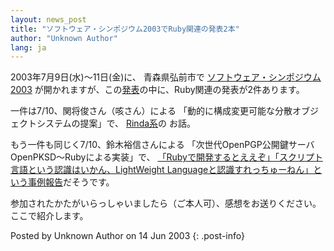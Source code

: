 ```yaml
---
layout: news_post
title: "ソフトウェア・シンポジウム2003でRuby関連の発表2本"
author: "Unknown Author"
lang: ja
---
```


2003年7月9日(水)〜11日(金)に、 青森県弘前市で [ソフトウェア・シンポジウム2003][1]
が開かれますが、この[発表][2]の中に、Ruby関連の発表が2件あります。

一件は7/10、関将俊さん（咳さん）による 「動的に構成変更可能な分散オブジェクトシステムの提案」で、 [Rinda系][3]の お話。

もう一件も同じく7/10、鈴木裕信さんによる 「次世代OpenPGP公開鍵サーバOpenPKSD〜Rubyによる実装」で、
[「Rubyで開発するとええぞ」「スクリプト言語という認識はいかん、LightWeight
Languageと認識すれっちゅーねん」という事例報告][4]だそうです。

参加されたかたがいらっしゃいましたら（ご本人可）、感想をお送りください。 ここで紹介します。

Posted by Unknown Author on 14 Jun 2003
{: .post-info}



[1]: http://cas.aist-nara.ac.jp/ss2003/ 
[2]: http://cas.aist-nara.ac.jp/ss2003/ss2003-cfpt.txt 
[3]: http://www2a.biglobe.ne.jp/~seki/ruby/rinda.html 
[4]: http://slashdot.jp/comments.pl?sid=100053&amp;cid=334714 
